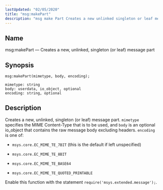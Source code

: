 ```yaml
---
lastUpdated: "02/05/2020"
title: "msg:makePart"
description: "msg make Part Creates a new unlinked singleton or leaf message part msg make Part mimetype body encoding Creates a new unlinked singleton or leaf message part mimetype specifies the MIME Content Type that is to be used and body is an optional io object that contains the raw message..."
---
```


<a name="lua.ref.msg_makePart"></a> 
## Name

msg:makePart — Creates a new, unlinked, singleton (or leaf) message part

<a name="idp16838272"></a> 
## Synopsis

`msg:makePart(mimetype, body, encoding);`

```
mimetype: string
body: userdata, io_object, optional
encoding: string, optional
```
<a name="idp16841312"></a> 
## Description

Creates a new, unlinked, singleton (or leaf) message part. `mimetype` specifies the MIME Content-Type that is to be used, and `body` is an optional io_object that contains the raw message body excluding headers. `encoding` is one of:

*   `msys.core.EC_MIME_TE_7BIT` (this is the default if left unspecified)

*   `msys.core.EC_MIME_TE_8BIT`

*   `msys.core.EC_MIME_TE_BASE64`

*   `msys.core.EC_MIME_TE_QUOTED_PRINTABLE`

Enable this function with the statement `require('msys.extended.message');`.
